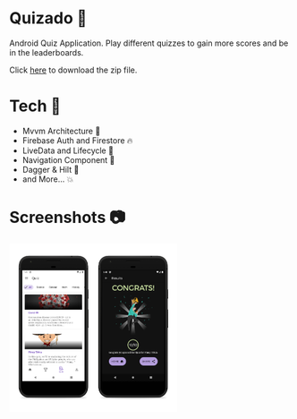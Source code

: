 # Quizado 🔨 
Android Quiz Application. Play different quizzes to gain more scores and be in the leaderboards.

 <!--- Soon to playstore 🚩  ---> 
Click [here](https://github.com/kvntzn/QuizApp/raw/master/quizado.apk) to download the zip file. 


# Tech 🚀
* Mvvm Architecture 🔧
* Firebase Auth and Firestore 🔥
* LiveData and Lifecycle 📱
* Navigation Component 🚗
* Dagger & Hilt 💉
* and More... 💥

# Screenshots 📷
<p>
  <img src="./screenshots/quizado_mock.png" alt="mock" width="300" />
  
</p>
